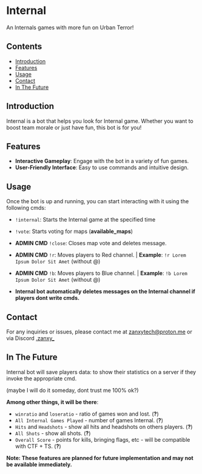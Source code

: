# Internal

An Internals games with more fun on Urban Terror!

## Contents
- [Introduction](#introduction)
- [Features](#features)
- [Usage](#usage)
- [Contact](#contact)
- [In The Future](#in-the-future)

## Introduction

Internal is a bot that helps you look for Internal game. Whether you want to boost team morale or just have fun, this bot is for you!

## Features

- **Interactive Gameplay**: Engage with the bot in a variety of fun games.
- **User-Friendly Interface**: Easy to use commands and intuitive design.

## Usage

Once the bot is up and running, you can start interacting with it using the following cmds:

- `!internal`: Starts the Internal game at the specified time
- `!vote`: Starts voting for maps (**available_maps**)
- **ADMIN CMD** `!close`: Closes map vote and deletes message.
- **ADMIN CMD** `!r`: Moves players to Red channel. | **Example**: `!r Lorem Ipsum Dolor Sit Amet` (without @)
- **ADMIN CMD** `!b`: Moves players to Blue channel. | **Example**: `!b Lorem Ipsum Dolor Sit Amet` (without @)

- **Internal bot automatically deletes messages on the Internal channel if players dont write cmds.**

## Contact

For any inquiries or issues, please contact me at [zanxytech@proton.me](mailto:zanxytech@proton.me) or via Discord [.zanxy_](https://discord.com/users/495227326305665024)

## In The Future

Internal bot will save players data: to show their statistics on a server if they invoke the appropriate cmd.

(maybe I will do it someday, dont trust me 100% ok?)

**Among other things, it will be there**:
- `winratio` and `loseratio` - ratio of games won and lost. (**?**)
- `All Internal Games Played` - number of games Internal. (**?**)
- `Hits` and `Headshots` - show all hits and headshots on others players. (**?**)
- `All Shots` - show all shots. (**?**)
- `Overall Score` - points for kills, bringing flags, etc - will be compatible with CTF + TS. (**?**)

**Note: These features are planned for future implementation and may not be available immediately.**
